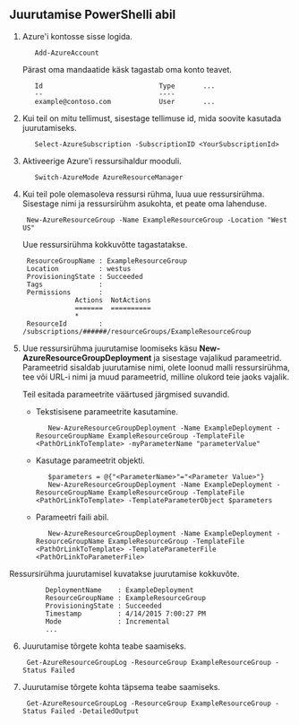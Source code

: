 ## <a name="how-to-deploy-with-powershell"></a>Juurutamise PowerShelli abil

1. Azure'i kontosse sisse logida.

          Add-AzureAccount

   Pärast oma mandaatide käsk tagastab oma konto teavet.

          Id                             Type       ...
          --                             ----    
          example@contoso.com            User       ...   

2. Kui teil on mitu tellimust, sisestage tellimuse id, mida soovite kasutada juurutamiseks. 

          Select-AzureSubscription -SubscriptionID <YourSubscriptionId>

3. Aktiveerige Azure'i ressursihaldur mooduli.

          Switch-AzureMode AzureResourceManager

4. Kui teil pole olemasoleva ressursi rühma, luua uue ressursirühma. Sisestage nimi ja ressursirühm asukohta, et peate oma lahenduse.

        New-AzureResourceGroup -Name ExampleResourceGroup -Location "West US"

   Uue ressursirühma kokkuvõtte tagastatakse.

        ResourceGroupName : ExampleResourceGroup
        Location          : westus
        ProvisioningState : Succeeded
        Tags              :
        Permissions       :
                    Actions  NotActions
                    =======  ==========
                    *
        ResourceId        : /subscriptions/######/resourceGroups/ExampleResourceGroup

5. Uue ressursirühma juurutamise loomiseks käsu **New-AzureResourceGroupDeployment** ja sisestage vajalikud parameetrid. Parameetrid sisaldab juurutamise nimi, olete loonud malli ressursirühma, tee või URL-i nimi ja muud parameetrid, milline olukord teie jaoks vajalik. 
   
   Teil esitada parameetrite väärtused järgmised suvandid. 
   
   - Tekstisisene parameetrite kasutamine.

            New-AzureResourceGroupDeployment -Name ExampleDeployment -ResourceGroupName ExampleResourceGroup -TemplateFile <PathOrLinkToTemplate> -myParameterName "parameterValue"

   - Kasutage parameetrit objekti.

            $parameters = @{"<ParameterName>"="<Parameter Value>"}
            New-AzureResourceGroupDeployment -Name ExampleDeployment -ResourceGroupName ExampleResourceGroup -TemplateFile <PathOrLinkToTemplate> -TemplateParameterObject $parameters

   - Parameetri faili abil.

            New-AzureResourceGroupDeployment -Name ExampleDeployment -ResourceGroupName ExampleResourceGroup -TemplateFile <PathOrLinkToTemplate> -TemplateParameterFile <PathOrLinkToParameterFile>

  Ressursirühma juurutamisel kuvatakse juurutamise kokkuvõte.

             DeploymentName    : ExampleDeployment
             ResourceGroupName : ExampleResourceGroup
             ProvisioningState : Succeeded
             Timestamp         : 4/14/2015 7:00:27 PM
             Mode              : Incremental
             ...

6. Juurutamise tõrgete kohta teabe saamiseks.

        Get-AzureResourceGroupLog -ResourceGroup ExampleResourceGroup -Status Failed

7. Juurutamise tõrgete kohta täpsema teabe saamiseks.

        Get-AzureResourceGroupLog -ResourceGroup ExampleResourceGroup -Status Failed -DetailedOutput
